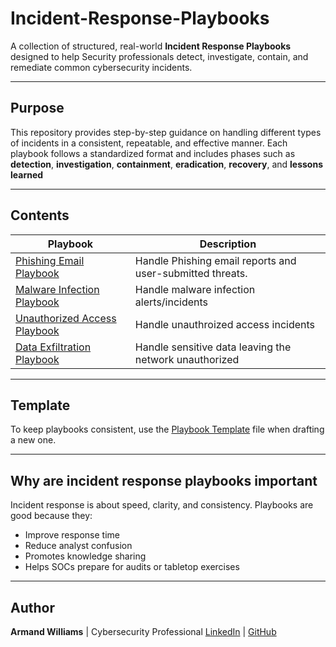 # Incident-Response-Playbooks

A collection of structured, real-world **Incident Response Playbooks** designed to help Security professionals detect, investigate, contain, and remediate common cybersecurity incidents. 

---

## Purpose

This repository provides step-by-step guidance on handling different types of incidents in a consistent, repeatable, and effective manner. Each playbook follows a standardized format and includes phases such as **detection**, **investigation**, **containment**, **eradication**, **recovery**, and **lessons learned**

---

## Contents

| Playbook | Description |
|----------|-------------|
| [Phishing Email Playbook](./Phishing-Email.md)         | Handle Phishing email reports and user-submitted threats. |
| [Malware Infection Playbook](./Malware-Infection-Playbook.md) | Handle malware infection alerts/incidents   |
| [Unauthorized Access Playbook](./Unauthorized-Access.md) | Handle unauthroized access incidents |
| [Data Exfiltration Playbook](./Data-Exfiltration.md) | Handle sensitive data leaving the network unauthorized |

---

## Template

To keep playbooks consistent, use the [Playbook Template](./playbook-template.md) file when drafting a new one.

---

## Why are incident response playbooks important

Incident response is about speed, clarity, and consistency. Playbooks are good because they:
- Improve response time
- Reduce analyst confusion
- Promotes knowledge sharing
- Helps SOCs prepare for audits or tabletop exercises

---

## Author
**Armand Williams** | Cybersecurity Professional
[LinkedIn](https://www.linkedin.com/in/armand-williams/) | [GitHub](https://github.com/armandw-ceo)
